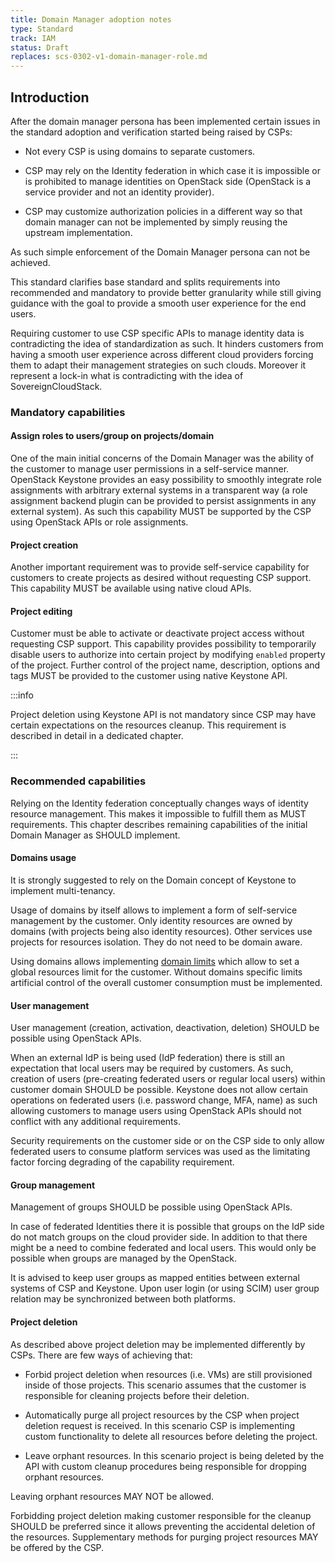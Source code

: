 ```yaml
---
title: Domain Manager adoption notes
type: Standard
track: IAM
status: Draft
replaces: scs-0302-v1-domain-manager-role.md
---
```


## Introduction

After the domain manager persona has been implemented certain issues in the
standard adoption and verification started being raised by CSPs:

- Not every CSP is using domains to separate customers.

- CSP may rely on the Identity federation in which case it is impossible or is
prohibited to manage identities on OpenStack side (OpenStack is a service
provider and not an identity provider).

- CSP may customize authorization policies in a different way so that domain
manager can not be implemented by simply reusing the upstream implementation.

As such simple enforcement of the Domain Manager persona can not be achieved.

This standard clarifies base standard and splits requirements into recommended
and mandatory to provide better granularity while still giving guidance with
the goal to provide a smooth user experience for the end users.

Requiring customer to use CSP specific APIs to manage identity data is
contradicting the idea of standardization  as such. It hinders customers from
having a smooth user experience across different cloud providers forcing them
to adapt their management strategies on such clouds. Moreover it represent a
lock-in what is contradicting with the idea of SovereignCloudStack.

### Mandatory capabilities

#### Assign roles to users/group on projects/domain

One of the main initial concerns of the Domain Manager was the ability of the
customer to manage user permissions in a self-service manner. OpenStack
Keystone provides an easy possibility to smoothly integrate role assignments
with arbitrary external systems in a transparent way (a role assignment backend
plugin can be provided to persist assignments in any external system). As such
this capability MUST be supported by the CSP using OpenStack APIs or role
assignments.

#### Project creation

Another important requirement was to provide self-service capability for
customers to create projects as desired without requesting CSP support. This
capability MUST be available using native cloud APIs.

#### Project editing

Customer must be able to activate or deactivate project access without
requesting CSP support. This capability provides possibility to temporarily
disable users to authorize into certain project by modifying `enabled` property
of the project. Further control of the project name, description, options and
tags MUST be provided to the customer using native Keystone API.

:::info

Project deletion using Keystone API is not mandatory since CSP may have certain
expectations on the resources cleanup. This requirement is described in detail
in a dedicated chapter.

:::

### Recommended capabilities

Relying on the Identity federation conceptually changes ways of identity
resource management. This makes it impossible to fulfill them as MUST
requirements. This chapter describes remaining capabilities of the initial
Domain Manager as SHOULD implement.

#### Domains usage

It is strongly suggested to rely on the Domain concept of Keystone to implement
multi-tenancy.

Usage of domains by itself allows to implement a form of self-service management
by the customer. Only identity resources are owned by domains (with projects
being also identity resources). Other services use projects for resources
isolation. They do not need to be domain aware.

Using domains allows implementing [domain
limits](https://docs.openstack.org/keystone/latest/admin/unified-limits.html#domain-limits)
which allow to set a global resources limit for the customer. Without domains
specific limits artificial control of the overall customer consumption must be
implemented.

#### User management

User management (creation, activation, deactivation, deletion) SHOULD be
possible using OpenStack APIs.

When an external IdP is being used (IdP federation) there is still an
expectation that local users may be required by customers. As such, creation of
users (pre-creating federated users or regular local users) within customer
domain SHOULD be possible. Keystone does not allow certain operations on
federated users (i.e. password change, MFA, name) as such allowing customers to
manage users using OpenStack APIs should not conflict with any additional
requirements.

Security requirements on the customer side or on the CSP side to only allow
federated users to consume platform services was used as the limitating factor
forcing degrading of the capability requirement.

#### Group management

Management of groups SHOULD be possible using OpenStack APIs.

In case of federated Identities there it is possible that groups on the IdP
side do not match groups on the cloud provider side. In addition to that there
might be a need to combine federated and local users. This would only be
possible when groups are managed by the OpenStack.

It is advised to keep user groups as mapped entities between external systems
of CSP and Keystone. Upon user login (or using SCIM) user group relation may be
synchronized between both platforms.

#### Project deletion

As described above project deletion may be implemented differently by CSPs.
There are few ways of achieving that:

- Forbid project deletion when resources (i.e. VMs) are still provisioned
inside of those projects. This scenario assumes that the customer is
responsible for cleaning projects before their deletion.

- Automatically purge all project resources by the CSP when project deletion
request is received. In this scenario CSP is implementing custom functionality
to delete all resources before deleting the project.

- Leave orphant resources. In this scenario project is being deleted by the API
with custom cleanup procedures being responsible for dropping orphant resources.

Leaving orphant resources MAY NOT be allowed.

Forbidding project deletion making customer responsible for the cleanup SHOULD
be preferred since it allows preventing the accidental deletion of the
resources. Supplementary methods for purging project resources MAY be offered by
the CSP.
